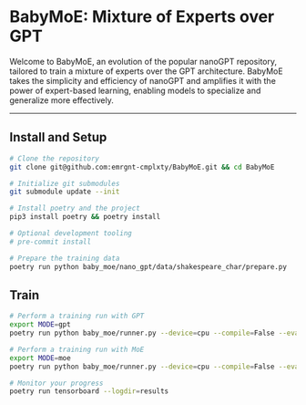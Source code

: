 # BabyMoE: Mixture of Experts over GPT

Welcome to BabyMoE, an evolution of the popular nanoGPT repository, tailored to train a mixture of experts over the GPT architecture. BabyMoE takes the simplicity and efficiency of nanoGPT and amplifies it with the power of expert-based learning, enabling models to specialize and generalize more effectively.

---

## Install and Setup

```bash
# Clone the repository
git clone git@github.com:emrgnt-cmplxty/BabyMoE.git && cd BabyMoE

# Initialize git submodules
git submodule update --init

# Install poetry and the project
pip3 install poetry && poetry install

# Optional development tooling
# pre-commit install
```

```bash
# Prepare the training data
poetry run python baby_moe/nano_gpt/data/shakespeare_char/prepare.py
```

## Train

```bash
# Perform a training run with GPT
export MODE=gpt
poetry run python baby_moe/runner.py --device=cpu --compile=False --eval-iters=20 --log-interval=1 --block-size=64 --batch-size=12 --n-layer=4 --n-head=4 --n-embd=128 --max-iters=2000 --lr-decay-iters=60000 --dropout=0.0 --mode=$MODE --dataset=shakespeare_char --gradient-accumulation-steps=1 --min-lr=1e-4 --beta2=0.99 --n-experts=128 --top-k-experts=16  --eval-interval=50

# Perform a training run with MoE
export MODE=moe
poetry run python baby_moe/runner.py --device=cpu --compile=False --eval-iters=20 --log-interval=1 --block-size=64 --batch-size=12 --n-layer=4 --n-head=4 --n-embd=128 --max-iters=2000 --lr-decay-iters=60000 --dropout=0.0 --mode=$MODE --dataset=shakespeare_char --gradient-accumulation-steps=1 --min-lr=1e-4 --beta2=0.99 --n-experts=128 --top-k-experts=16  --eval-interval=50

# Monitor your progress
poetry run tensorboard --logdir=results
```
